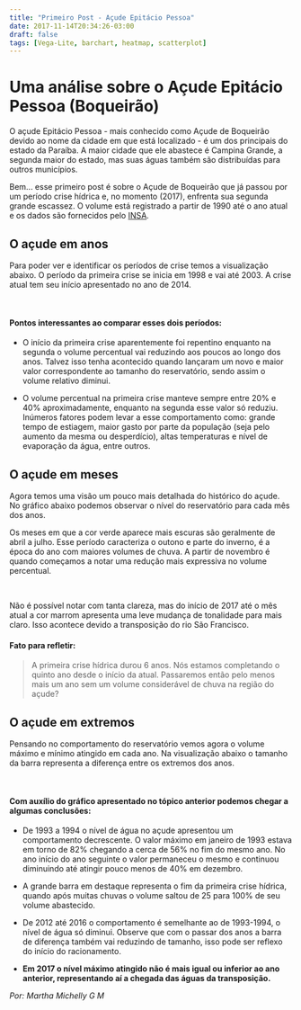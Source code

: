 ```yaml
---
title: "Primeiro Post - Açude Epitácio Pessoa"
date: 2017-11-14T20:34:26-03:00
draft: false
tags: [Vega-Lite, barchart, heatmap, scatterplot]
---
```


# Uma análise sobre o Açude Epitácio Pessoa (Boqueirão)

O açude Epitácio Pessoa - mais conhecido como Açude de Boqueirão devido ao nome da cidade em que está localizado - é um dos principais do estado da Paraíba. A maior cidade que ele abastece é Campina Grande,
a segunda maior do estado, mas suas águas também são distribuídas para outros municípios.

Bem... esse primeiro post é sobre o Açude de Boqueirão que já passou por um período crise
hídrica e, no momento (2017), enfrenta sua segunda grande escassez. O volume está registrado
a partir de 1990 até o ano atual e os dados são fornecidos pelo [INSA](https://portal.insa.gov.br/).

## O açude em anos

Para poder ver e identificar os períodos de crise temos a visualização abaixo. O período da primeira
crise se inicia em 1998 e vai até 2003. A crise atual tem seu início apresentado no ano de 2014.

<div>
<div id="vis0" width=300></div>
<br>
</div>

#### Pontos interessantes ao comparar esses dois períodos:

* O início da primeira crise aparentemente foi repentino enquanto na segunda o volume percentual vai reduzindo aos poucos ao longo dos anos. Talvez isso tenha acontecido quando lançaram um novo e maior
valor correspondente ao tamanho do reservatório, sendo assim o volume relativo diminui.

* O volume percentual na primeira crise manteve sempre entre 20% e 40% aproximadamente, enquanto na
segunda esse valor só reduziu. Inúmeros fatores podem levar a esse comportamento como: grande tempo
de estiagem, maior gasto por parte da população (seja pelo aumento da mesma ou desperdício), altas
temperaturas e nível de evaporação da água, entre outros.

## O açude em meses

Agora temos uma visão um pouco mais detalhada do histórico do açude. No gráfico abaixo podemos
observar o nível do reservatório para cada mês dos anos.

Os meses em que a cor verde aparece mais escuras são geralmente de abril a julho. Esse período
caracteriza o outono e parte do inverno, é a época do ano com maiores volumes de chuva.
A partir de novembro é quando começamos a notar uma redução mais expressiva no volume percentual.

<div>
<div id="vis1" width=300></div>
<br>
</div>

Não é possível notar com tanta clareza, mas do início de 2017 até o mês atual a cor marrom apresenta
uma leve mudança de tonalidade para mais claro. Isso acontece devido a transposição do rio São Francisco.

#### Fato para refletir:

> A primeira crise hídrica durou 6 anos. Nós estamos completando o quinto ano desde o início da atual.
Passaremos então pelo menos mais um ano sem um volume considerável de chuva na região do açude?

## O açude em extremos

Pensando no comportamento do reservatório vemos agora o volume máximo e mínimo atingido em cada
ano. Na visualização abaixo o tamanho da barra representa a diferença entre os extremos dos anos.

<div>
<div id="vis2" width=300></div>
<br>
</div>

#### Com auxílio do gráfico apresentado no tópico anterior podemos chegar a algumas conclusões:

* De 1993 a 1994 o nível de água no açude apresentou um comportamento decrescente. O valor máximo
em janeiro de 1993 estava em torno de 82% chegando a cerca de 56% no fim do mesmo ano. No ano início
do ano seguinte o valor permaneceu o mesmo e continuou diminuindo até atingir pouco menos de 40%
em dezembro.

*  A grande barra em destaque representa o fim da primeira crise hídrica, quando após muitas chuvas
o volume saltou de 25 para 100% de seu volume abastecido.

* De 2012 até 2016 o comportamento é semelhante ao de 1993-1994, o nível de água só diminui. Observe
que com o passar dos anos a barra de diferença também vai reduzindo de tamanho, isso pode ser
reflexo do início do racionamento.

* **Em 2017 o nível máximo atingido não é mais igual ou inferior ao ano anterior, representando aí a
chegada das águas da transposição.**

*Por: Martha Michelly G M*


<script src="https://cdnjs.cloudflare.com/ajax/libs/vega/3.0.7/vega.js"></script>
<script src="https://cdnjs.cloudflare.com/ajax/libs/vega-lite/2.0.1/vega-lite.js"></script>
<script src="https://cdnjs.cloudflare.com/ajax/libs/vega-embed/3.0.0-rc7/vega-embed.js"></script>
<script>
    const spec0 = {
      "title": "Mediana do volume percentual ao longo dos anos",
      "$schema": "https://vega.github.io/schema/vega-lite/v2.json",
      "data": {
          "url": "https://api.insa.gov.br/reservatorios/12172/monitoramento",
          "format": {
          "type": "json",
          "property": "volumes",
          "parse": {
              "DataInformacao": "utc:'%d/%m/%Y'"
                  }
              }
          },
      "width": 550,

      "transform":[{
        "filter": {
          "timeUnit": "year",
          "field": "DataInformacao",
          "range": [1990, 2017]
          }
        }],

        "mark": {
          "type": "circle",     
          "size": 100
        },
        "encoding": {

          "x": {
              "timeUnit" : "year",
              "field": "DataInformacao",
              "type": "nominal",
              "axis": {"format": "%Y", "title" : "Anos"}
          },

          "y": {
            "field": "VolumePercentual",
            "type": "quantitative",
            "aggregate": "median",
            "axis":{"title": "Volume percentual"
            }
          },
          "color":{"value": "#66c2a5"    }
        }
      };
      vegaEmbed('#vis0', spec0).catch(console.warn);

</script>
<script>
    const spec1 = {   
      "title": "Mediana do volume percentual ao longo de meses e anos",
      "$schema": "https://vega.github.io/schema/vega-lite/v2.json",
      "data": {
          "url": "https://api.insa.gov.br/reservatorios/12172/monitoramento",
          "format": {
          "type": "json",
          "property": "volumes",
          "parse": {
              "DataInformacao": "utc:'%d/%m/%Y'"
                  }
              }
          },

      "width": 400,
      "mark": "rect",

      "encoding": {
          "x": {
              "timeUnit" : "year",
              "field": "DataInformacao",
              "type": "ordinal",
              "axis": {"format": "%Y", "title" : "Anos"}
          },
          "y": {
              "timeUnit" : "month",
              "field": "DataInformacao",
              "type": "ordinal",
              "axis": {"format": "%m", "title" : "Meses"}
              },
          "color": {
              "field": "VolumePercentual",
              "aggregate": "median",
              "type": "quantitative"
              }
      },
      "config": {
          "range": {
              "heatmap": {
                  "scheme": "brownbluegreen"
              }
          },
          "view": {
              "stroke": "transparent"
          }
      }
    };
      vegaEmbed('#vis1', spec1).catch(console.warn);

</script>

<script>
    const spec2 = {

      "$schema": "https://vega.github.io/schema/vega-lite/v2.json",
      "data": {
          "url": "https://api.insa.gov.br/reservatorios/12172/monitoramento",
          "format": {
          "type": "json",
          "property": "volumes",
          "parse": {
              "DataInformacao": "utc:'%d/%m/%Y'"
                  }
              }
          },
      "transform":[{"filter": {"timeUnit": "year", "field": "DataInformacao", "range": [1990, 2017] }}],

      "width": 550,

      "title": "Diferença do volume percentual máximo e mínimo ao longo dos anos",
      "mark": "rule",
      "encoding": {

      "x": {
          "timeUnit" : "year",
          "field": "DataInformacao",
          "type": "nominal",
          "axis": {"format": "%Y", "title" : "Anos"}
      },

      "y": {
        "field": "VolumePercentual",
        "type": "quantitative",
        "aggregate": "min",
        "axis":{"title": "Volume percentual"}

      },

      "y2": {
        "field": "VolumePercentual",
        "type": "quantitative",
        "aggregate": "max"
      },

        "color": {"value": "#9e765f"},
        "size": {"value": 5},
    }
  };
  vegaEmbed('#vis2', spec2).catch(console.warn);

</script>
